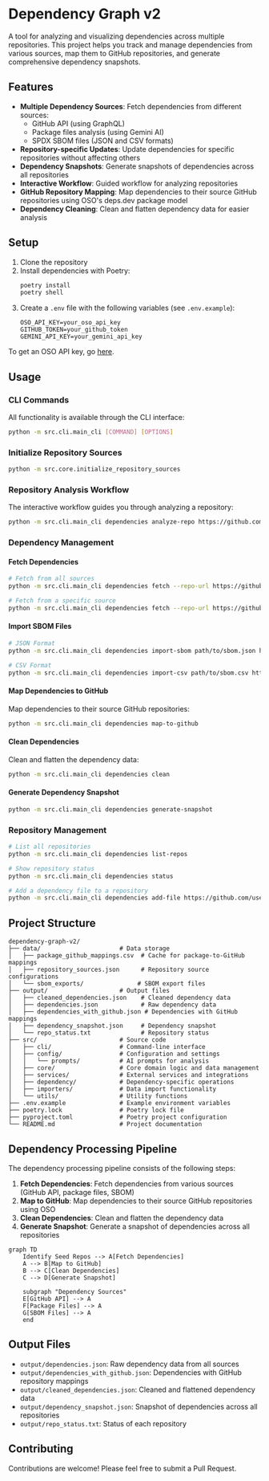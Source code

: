 # Dependency Graph v2

A tool for analyzing and visualizing dependencies across multiple repositories. This project helps you track and manage dependencies from various sources, map them to GitHub repositories, and generate comprehensive dependency snapshots.

## Features

- **Multiple Dependency Sources**: Fetch dependencies from different sources:
  - GitHub API (using GraphQL)
  - Package files analysis (using Gemini AI)
  - SPDX SBOM files (JSON and CSV formats)
- **Repository-specific Updates**: Update dependencies for specific repositories without affecting others
- **Dependency Snapshots**: Generate snapshots of dependencies across all repositories
- **Interactive Workflow**: Guided workflow for analyzing repositories
- **GitHub Repository Mapping**: Map dependencies to their source GitHub repositories using OSO's deps.dev package model
- **Dependency Cleaning**: Clean and flatten dependency data for easier analysis

## Setup

1. Clone the repository
2. Install dependencies with Poetry:
   ```bash
   poetry install
   poetry shell
   ```
3. Create a `.env` file with the following variables (see `.env.example`):
   ```
   OSO_API_KEY=your_oso_api_key
   GITHUB_TOKEN=your_github_token
   GEMINI_API_KEY=your_gemini_api_key
   ```

To get an OSO API key, go [here](https://docs.opensource.observer/docs/get-started/python).

## Usage

### CLI Commands

All functionality is available through the CLI interface:

```bash
python -m src.cli.main_cli [COMMAND] [OPTIONS]
```

### Initialize Repository Sources

```bash
python -m src.core.initialize_repository_sources
```

### Repository Analysis Workflow

The interactive workflow guides you through analyzing a repository:

```bash
python -m src.cli.main_cli dependencies analyze-repo https://github.com/username/repo
```

### Dependency Management

#### Fetch Dependencies

```bash
# Fetch from all sources
python -m src.cli.main_cli dependencies fetch --repo-url https://github.com/username/repo

# Fetch from a specific source
python -m src.cli.main_cli dependencies fetch --repo-url https://github.com/username/repo --source github_api
```

#### Import SBOM Files

```bash
# JSON Format
python -m src.cli.main_cli dependencies import-sbom path/to/sbom.json https://github.com/username/repo

# CSV Format
python -m src.cli.main_cli dependencies import-csv path/to/sbom.csv https://github.com/username/repo
```

#### Map Dependencies to GitHub

Map dependencies to their source GitHub repositories:

```bash
python -m src.cli.main_cli dependencies map-to-github
```

#### Clean Dependencies

Clean and flatten the dependency data:

```bash
python -m src.cli.main_cli dependencies clean
```

#### Generate Dependency Snapshot

```bash
python -m src.cli.main_cli dependencies generate-snapshot
```

### Repository Management

```bash
# List all repositories
python -m src.cli.main_cli dependencies list-repos

# Show repository status
python -m src.cli.main_cli dependencies status

# Add a dependency file to a repository
python -m src.cli.main_cli dependencies add-file https://github.com/username/repo https://github.com/username/repo/blob/master/package.json
```

## Project Structure

```
dependency-graph-v2/
├── data/                      # Data storage
│   ├── package_github_mappings.csv  # Cache for package-to-GitHub mappings
│   ├── repository_sources.json      # Repository source configurations
│   └── sbom_exports/               # SBOM export files
├── output/                    # Output files
│   ├── cleaned_dependencies.json    # Cleaned dependency data
│   ├── dependencies.json            # Raw dependency data
│   ├── dependencies_with_github.json # Dependencies with GitHub mappings
│   ├── dependency_snapshot.json     # Dependency snapshot
│   └── repo_status.txt              # Repository status
├── src/                       # Source code
│   ├── cli/                   # Command-line interface
│   ├── config/                # Configuration and settings
│   │   └── prompts/           # AI prompts for analysis
│   ├── core/                  # Core domain logic and data management
│   ├── services/              # External services and integrations
│   ├── dependency/            # Dependency-specific operations
│   ├── importers/             # Data import functionality
│   └── utils/                 # Utility functions
├── .env.example               # Example environment variables
├── poetry.lock                # Poetry lock file
├── pyproject.toml             # Poetry project configuration
└── README.md                  # Project documentation
```

## Dependency Processing Pipeline

The dependency processing pipeline consists of the following steps:

1. **Fetch Dependencies**: Fetch dependencies from various sources (GitHub API, package files, SBOM)
2. **Map to GitHub**: Map dependencies to their source GitHub repositories using OSO
3. **Clean Dependencies**: Clean and flatten the dependency data
4. **Generate Snapshot**: Generate a snapshot of dependencies across all repositories

```mermaid
graph TD
    Identify Seed Repos --> A[Fetch Dependencies]
    A --> B[Map to GitHub]
    B --> C[Clean Dependencies]
    C --> D[Generate Snapshot]
    
    subgraph "Dependency Sources"
    E[GitHub API] --> A
    F[Package Files] --> A
    G[SBOM Files] --> A
    end
```

## Output Files

- `output/dependencies.json`: Raw dependency data from all sources
- `output/dependencies_with_github.json`: Dependencies with GitHub repository mappings
- `output/cleaned_dependencies.json`: Cleaned and flattened dependency data
- `output/dependency_snapshot.json`: Snapshot of dependencies across all repositories
- `output/repo_status.txt`: Status of each repository

## Contributing

Contributions are welcome! Please feel free to submit a Pull Request.
